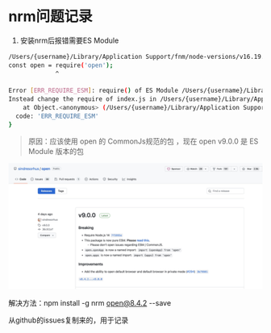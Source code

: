 # nrm问题记录

1. 安装nrm后报错需要ES Module

```bash
/Users/{username}/Library/Application Support/fnm/node-versions/v16.19.1/installation/lib/node_modules/nrm/cli.js:9
const open = require('open');
             ^

Error [ERR_REQUIRE_ESM]: require() of ES Module /Users/{username}/Library/Application Support/fnm/node-versions/v16.19.1/installation/lib/node_modules/nrm/node_modules/open/index.js from /Users/{username}/Library/Application Support/fnm/node-versions/v16.19.1/installation/lib/node_modules/nrm/cli.js not supported.
Instead change the require of index.js in /Users/{username}/Library/Application Support/fnm/node-versions/v16.19.1/installation/lib/node_modules/nrm/cli.js to a dynamic import() which is available in all CommonJS modules.
    at Object.<anonymous> (/Users/{username}/Library/Application Support/fnm/node-versions/v16.19.1/installation/lib/node_modules/nrm/cli.js:9:14) {
  code: 'ERR_REQUIRE_ESM'
}
```

> 原因：应该使用 open 的 CommonJs规范的包 ，现在 open v9.0.0 是 ES Module 版本的包

![](../imgs/nrmquestion.jpg)

解决方法：npm install -g nrm open@8.4.2 --save

从github的issues复制来的，用于记录

